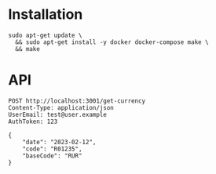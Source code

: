# Installation

```shell
sudo apt-get update \
  && sudo apt-get install -y docker docker-compose make \
  && make
```

# API

```http request
POST http://localhost:3001/get-currency
Content-Type: application/json
UserEmail: test@user.example
AuthToken: 123

{
    "date": "2023-02-12",
    "code": "R01235",
    "baseCode": "RUR"
}
```